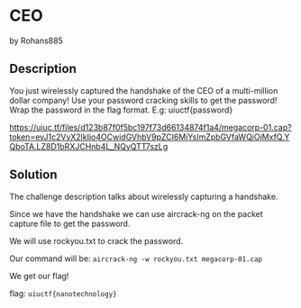 # CEO
by Rohans885
## Description
You just wirelessly captured the handshake of the CEO of a multi-million dollar company! Use your password cracking skills to get the password! Wrap the password in the flag format. E.g: uiuctf{password}

https://uiuc.tf/files/d123b87f0f5bc197f73d66134874f1a4/megacorp-01.cap?token=eyJ1c2VyX2lkIjo4OCwidGVhbV9pZCI6MjYsImZpbGVfaWQiOjMxfQ.YQboTA.LZ8D1bRXJCHnb4L_NQyQTT7szLg

## Solution
The challenge description talks about wirelessly capturing a handshake.

Since we have the handshake we can use aircrack-ng on the packet capture file to get the password.

We will use rockyou.txt to crack the password.

Our command will be: ```aircrack-ng -w rockyou.txt megacorp-01.cap```

We get our flag!

flag: ```uiuctf{nanotechnology}```


